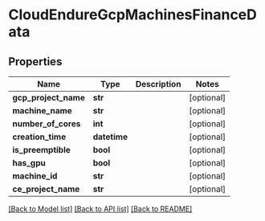 # CloudEndureGcpMachinesFinanceData

## Properties
Name | Type | Description | Notes
------------ | ------------- | ------------- | -------------
**gcp_project_name** | **str** |  | [optional]
**machine_name** | **str** |  | [optional]
**number_of_cores** | **int** |  | [optional]
**creation_time** | **datetime** |  | [optional]
**is_preemptible** | **bool** |  | [optional]
**has_gpu** | **bool** |  | [optional]
**machine_id** | **str** |  | [optional]
**ce_project_name** | **str** |  | [optional]

[[Back to Model list]](API_README.md#documentation-for-models) [[Back to API list]](API_README.md#documentation-for-api-endpoints) [[Back to README]](API_README.md)

